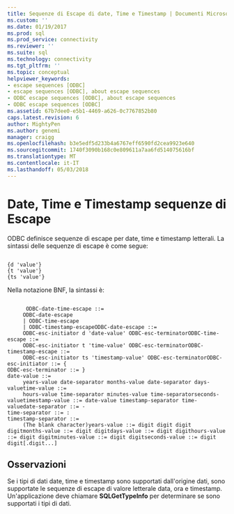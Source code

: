 ```yaml
---
title: Sequenze di Escape di date, Time e Timestamp | Documenti Microsoft
ms.custom: ''
ms.date: 01/19/2017
ms.prod: sql
ms.prod_service: connectivity
ms.reviewer: ''
ms.suite: sql
ms.technology: connectivity
ms.tgt_pltfrm: ''
ms.topic: conceptual
helpviewer_keywords:
- escape sequences [ODBC]
- escape sequences [ODBC], about escape sequences
- ODBC escape sequences [ODBC], about escape sequences
- ODBC escape sequences [ODBC]
ms.assetid: 67b7dee0-e5b1-4469-a626-0c7767852b80
caps.latest.revision: 6
author: MightyPen
ms.author: genemi
manager: craigg
ms.openlocfilehash: b3e5edf5d233b4a6767eff6590fd2cea9923e640
ms.sourcegitcommit: 1740f3090b168c0e809611a7aa6fd514075616bf
ms.translationtype: MT
ms.contentlocale: it-IT
ms.lasthandoff: 05/03/2018
---
```

# <a name="date-time-and-timestamp-escape-sequences"></a>Date, Time e Timestamp sequenze di Escape
ODBC definisce sequenze di escape per date, time e timestamp letterali. La sintassi delle sequenze di escape è come segue:  
  
```  
  
{d 'value'}  
{t 'value'}  
{ts 'value'}  
```  
  
 Nella notazione BNF, la sintassi è:  
  
```  
  
      ODBC-date-time-escape ::=  
     ODBC-date-escape  
     | ODBC-time-escape  
     | ODBC-timestamp-escapeODBC-date-escape ::=  
     ODBC-esc-initiator d 'date-value' ODBC-esc-terminatorODBC-time-escape ::=  
     ODBC-esc-initiator t 'time-value' ODBC-esc-terminatorODBC-timestamp-escape ::=  
     ODBC-esc-initiator ts 'timestamp-value' ODBC-esc-terminatorODBC-esc-initiator ::= {  
ODBC-esc-terminator ::= }  
date-value ::=   
     years-value date-separator months-value date-separator days-valuetime-value ::=   
     hours-value time-separator minutes-value time-separatorseconds-valuetimestamp-value ::= date-value timestamp-separator time-valuedate-separator ::= -  
time-separator ::= :  
timestamp-separator ::=  
     (The blank character)years-value ::= digit digit digit digitmonths-value ::= digit digitdays-value ::= digit digithours-value ::= digit digitminutes-value ::= digit digitseconds-value ::= digit digit[.digit...]  
```  
  
## <a name="remarks"></a>Osservazioni  
 Se i tipi di dati date, time e timestamp sono supportati dall'origine dati, sono supportate le sequenze di escape di valore letterale data, ora e timestamp. Un'applicazione deve chiamare **SQLGetTypeInfo** per determinare se sono supportati i tipi di dati.
